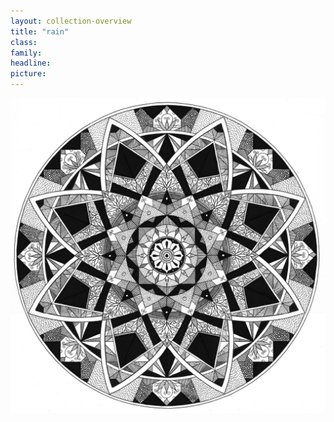 ```yaml
---
layout: collection-overview
title: "rain"
class:	
family:
headline:
picture:
---
```


[![rain](/assets/img/mandalas/rain-1200w.jpg)](/assets/img/mandalas/rain-1200w.jpg)
